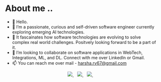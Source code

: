 # About me ..

- 👋 Hello.
- 👀 I’m a passionate, curious and self-driven software engineer currently exploring 
     emerging AI technologies.  
- 🌱 It fascainates how software technologies are evolving to solve complex real world challenges. 
     Positvely looking forward to be a part of it. 
- 💞️ I’m looking to collaborate on software applications in WebTech, Integrations, ML, and DL.
     Connect with me over LinkedIn or Gmail.
- 📫 You can reach me over mail - harsha.rv67@gmail.com 
<p align='center'>
<a href='mailto:harsha.rv67@gmail.com'>
  <img src="https://img.shields.io/badge/Gmail-D14836?style=for-the-badge&logo=gmail&logoColor=white" />
  </a>&nbsp;&nbsp;
  <a href="https://www.linkedin.com/in/harsha-rv">
    <img src="https://img.shields.io/badge/linkedin-%230077B5.svg?&style=for-the-badge&logo=linkedin&logoColor=white" />
  </a>&nbsp;&nbsp;
  <a href="https://github.com/rv-harsha">
    <img src="https://img.shields.io/badge/GitHub-100000?style=for-the-badge&logo=github&logoColor=white" />
  </a>&nbsp;&nbsp;
</p>
<!--- p align='center'>
  <img src="https://github-readme-stats.vercel.app/api?username=rv-harsha&theme=dark&show_icons=true&count_private=true" />
  <br/>
  <img src="https://github-readme-stats.vercel.app/api/top-langs/?username=rv-harsha&theme=dark&langs_count=8&exclude_repo=rv-harsha.github.io"/>
</p -->

<!---
rv-harsha/rv-harsha is a ✨ special ✨ repository because its `README.md` (this file) appears on your GitHub profile.
You can click the Preview link to take a look at your changes.
--->
